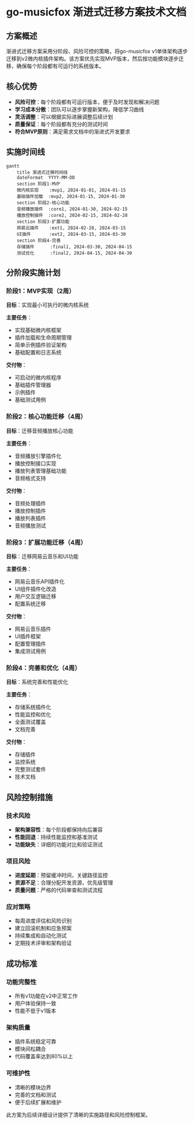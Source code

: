 # go-musicfox 渐进式迁移方案技术文档

## 方案概述

渐进式迁移方案采用分阶段、风险可控的策略，将go-musicfox v1单体架构逐步迁移到v2微内核插件架构。该方案优先实现MVP版本，然后按功能模块逐步迁移，确保每个阶段都有可运行的系统版本。

## 核心优势

- **风险可控**：每个阶段都有可运行版本，便于及时发现和解决问题
- **学习成本分散**：团队可以逐步掌握新架构，降低学习曲线
- **灵活调整**：可以根据实际进展调整后续计划
- **质量保证**：每个阶段都有充分的测试时间
- **符合MVP原则**：满足需求文档中的渐进式开发要求

## 实施时间线

```mermaid
gantt
    title 渐进式迁移时间线
    dateFormat  YYYY-MM-DD
    section 阶段1-MVP
    微内核实现    :mvp1, 2024-01-01, 2024-01-15
    基础插件加载  :mvp2, 2024-01-15, 2024-01-30
    section 阶段2-核心功能
    音频播放插件  :core1, 2024-01-30, 2024-02-15
    播放控制插件  :core2, 2024-02-15, 2024-02-28
    section 阶段3-扩展功能
    网易云插件    :ext1, 2024-02-28, 2024-03-15
    UI插件       :ext2, 2024-03-15, 2024-03-30
    section 阶段4-完善
    存储插件      :final1, 2024-03-30, 2024-04-15
    测试优化      :final2, 2024-04-15, 2024-04-30
```

## 分阶段实施计划

### 阶段1：MVP实现（2周）
**目标**：实现最小可执行的微内核系统

**主要任务**：
- 实现基础微内核框架
- 插件加载和生命周期管理
- 简单示例插件验证架构
- 基础配置和日志系统

**交付物**：
- 可启动的微内核程序
- 基础插件管理器
- 示例插件
- 基础测试用例

### 阶段2：核心功能迁移（4周）
**目标**：迁移音频播放核心功能

**主要任务**：
- 音频播放引擎插件化
- 播放控制接口实现
- 播放列表管理基础功能
- 音频格式支持

**交付物**：
- 音频处理插件
- 播放控制插件
- 播放列表插件
- 音频播放测试

### 阶段3：扩展功能迁移（4周）
**目标**：迁移网易云音乐和UI功能

**主要任务**：
- 网易云音乐API插件化
- UI组件插件化改造
- 用户交互逻辑迁移
- 配置系统迁移

**交付物**：
- 网易云音乐插件
- UI插件框架
- 配置管理插件
- 集成测试用例

### 阶段4：完善和优化（4周）
**目标**：系统完善和性能优化

**主要任务**：
- 存储系统插件化
- 性能监控和优化
- 全面测试覆盖
- 文档完善

**交付物**：
- 存储插件
- 监控系统
- 完整测试套件
- 技术文档

## 风险控制措施

### 技术风险
- **架构兼容性**：每个阶段都保持向后兼容
- **性能回退**：持续性能监控和基准测试
- **功能缺失**：详细的功能对比和验证测试

### 项目风险
- **进度延期**：预留缓冲时间，关键路径监控
- **资源不足**：合理分配开发资源，优先级管理
- **质量问题**：严格的代码审查和测试流程

### 应对策略
- 每周进度评估和风险识别
- 建立回滚机制和应急预案
- 持续集成和自动化测试
- 定期技术评审和架构验证

## 成功标准

### 功能完整性
- 所有v1功能在v2中正常工作
- 用户体验保持一致
- 性能不低于v1版本

### 架构质量
- 插件系统稳定可靠
- 模块间松耦合
- 代码覆盖率达到80%以上

### 可维护性
- 清晰的模块边界
- 完善的文档和测试
- 便于后续扩展和维护

此方案为后续详细设计提供了清晰的实施路径和风险控制框架。